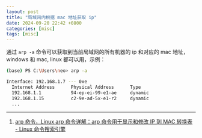 ```yaml
---
layout: post
title: "局域网内根据 mac 地址获取 ip"
date: 2024-09-20 22:42 +0800
categories: [misc]
tags: [misc]
---
```


通过 `arp -a` 命令可以获取到当前局域网的所有机器的 ip 和对应的 mac 地址， windows 和 mac, linux 都可以用，示例：

```bash
(base) PS C:\Users\neo> arp -a

Interface: 192.168.1.7 --- 0xe
  Internet Address      Physical Address      Type
  192.168.1.1           94-ep-ei-99-e1-ae     dynamic
  192.168.1.15          c2-9e-ad-5x-e1-r2     dynamic
  ...
```



---

1. [arp 命令，Linux arp 命令详解：arp 命令用于显示和修改 IP 到 MAC 转换表 - Linux 命令搜索引擎](https://wangchujiang.com/linux-command/c/arp.html)
